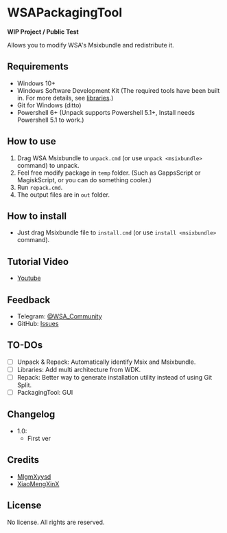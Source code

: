 # WSAPackagingTool

**WIP Project / Public Test**

Allows you to modify WSA's Msixbundle and redistribute it.

## Requirements
- Windows 10+
- Windows Software Development Kit (The required tools have been built in. For more details, see [libraries](libraries/README.md).)
- Git for Windows (ditto)
- Powershell 6+ (Unpack supports Powershell 5.1+, Install needs Powershell 5.1 to work.)

## How to use
1. Drag WSA Msixbundle to `unpack.cmd` (or use `unpack <msixbundle>` command) to unpack.
2. Feel free modify package in `temp` folder. (Such as GappsScript or MagiskScript, or you can do something cooler.)
3. Run `repack.cmd`.
4. The output files are in `out` folder.

## How to install
- Just drag Msixbundle file to `install.cmd` (or use `install <msixbundle>` command).

## Tutorial Video
- [Youtube](https://www.youtube.com/watch?v=54hpiwFQ20A)

## Feedback
- Telegram: [@WSA_Community](https://t.me/wsa_community)
- GitHub: [Issues](https://github.com/WSA-Community/WSAPackageTool/issues)

## TO-DOs
- [ ] Unpack & Repack: Automatically identify Msix and Msixbundle.
- [ ] Libraries: Add multi architecture from WDK.
- [ ] Repack: Better way to generate installation utility instead of using Git Split.
- [ ] PackagingTool: GUI

## Changelog
- 1.0:
	- First ver

## Credits
- [MlgmXyysd](https://github.com/MlgmXyysd)
- [XiaoMengXinX](https://github.com/XiaomengxinX)

## License
No license. All rights are reserved.
